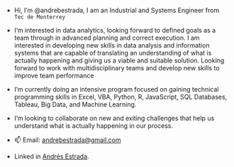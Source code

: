 - Hi, I’m @andrebestrada, I am an Industrial and Systems Engineer from `Tec de Monterrey`
- I’m interested in data analytics, looking forward to defined goals as a team through in advanced planning and correct execution. I 
am interested in developing new skills in data analysis and information systems that are capable of 
translating an understanding of what is actually happening and giving us a viable and suitable solution.
Looking forward to work with multidisciplinary teams and develop new skills to improve team 
performance
- I’m currently doing an intensive program focused on gaining technical programming skills in 
Excel, VBA, Python, R, JavaScript, SQL Databases, Tableau, Big Data, and Machine Learning. 
- I’m looking to collaborate on new and exiting challenges that help us understand what is actually happening in our process.

- 📫 Email: andrebestrada@gmail.com
- Linked in [Andrés Estrada](https://www.linkedin.com/in/andrés-estrada-694625132).

